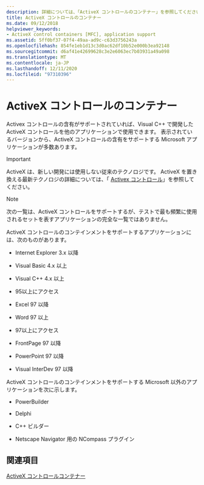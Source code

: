 ```yaml
---
description: 詳細については、「ActiveX コントロールのコンテナー」を参照してください。
title: ActiveX コントロールのコンテナー
ms.date: 09/12/2018
helpviewer_keywords:
- ActiveX control containers [MFC], application support
ms.assetid: 5ff0bf37-07f4-49aa-ad9c-c63d3756243a
ms.openlocfilehash: 854fe1eb1d13c3d0ac62df10b52e000b3ea92148
ms.sourcegitcommit: d6af41e42699628c3e2e6063ec7b03931a49a098
ms.translationtype: MT
ms.contentlocale: ja-JP
ms.lasthandoff: 12/11/2020
ms.locfileid: "97310396"
---
```

# <a name="containers-for-activex-controls"></a>ActiveX コントロールのコンテナー

Activex コントロールの含有がサポートされていれば、Visual C++ で開発した ActiveX コントロールを他のアプリケーションで使用できます。 表示されているバージョンから、ActiveX コントロールの含有をサポートする Microsoft アプリケーションが多数あります。

>[!IMPORTANT]
> ActiveX は、新しい開発には使用しない従来のテクノロジです。 ActiveX を置き換える最新テクノロジの詳細については、「 [Activex コントロール](activex-controls.md)」を参照してください。

> [!NOTE]
> 次の一覧は、ActiveX コントロールをサポートするが、テストで最も頻繁に使用されるセットを表すアプリケーションの完全な一覧ではありません。

ActiveX コントロールのコンテインメントをサポートするアプリケーションには、次のものがあります。

- Internet Explorer 3.x 以降

- Visual Basic 4.x 以上

- Visual C++ 4.x 以上

- 95以上にアクセス

- Excel 97 以降

- Word 97 以上

- 97以上にアクセス

- FrontPage 97 以降

- PowerPoint 97 以降

- Visual InterDev 97 以降

ActiveX コントロールのコンテインメントをサポートする Microsoft 以外のアプリケーションを次に示します。

- PowerBuilder

- Delphi

- C++ ビルダー

- Netscape Navigator 用の NCompass プラグイン

## <a name="see-also"></a>関連項目

[ActiveX コントロールコンテナー](activex-control-containers.md)
